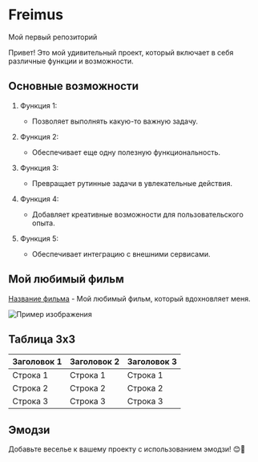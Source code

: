 # Freimus
Мой первый репозиторий 

Привет! Это мой удивительный проект, который включает в себя различные функции и возможности.

## Основные возможности
1. Функция 1:
   - Позволяет выполнять какую-то важную задачу.
   
2. Функция 2:
   - Обеспечивает еще одну полезную функциональность.

3. Функция 3:
   - Превращает рутинные задачи в увлекательные действия.

4. Функция 4:
   - Добавляет креативные возможности для пользовательского опыта.

5. Функция 5:
   - Обеспечивает интеграцию с внешними сервисами.

## Мой любимый фильм
[Название фильма]([https://www.kinopoisk.ru/film/476/?utm_referrer=www.google.com]) - Мой любимый фильм, который вдохновляет меня.

![Пример изображения]()

## Таблица 3x3
| Заголовок 1 | Заголовок 2 | Заголовок 3 |
|-------------|-------------|-------------|
| Строка 1    | Строка 1    | Строка 1    |
| Строка 2    | Строка 2    | Строка 2    |
| Строка 3    | Строка 3    | Строка 3    |

## Эмодзи
Добавьте веселье к вашему проекту с использованием эмодзи! 😊🚀
